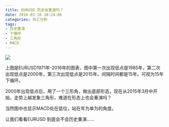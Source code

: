 ```yaml
---
title: EURUSD 历史会重演吗？
date: 2016-03-16 10:24:06
categories: 外汇分析
tags:
- 历史重演
- 下循环
- 三角形
- MACD
---
```

![](http://eurusd.qiniudn.com/143.png)

上图是EURUSD1971年-2016年的图表，图中第一次出现低点是1985年，第二次出现低点是2000年，第三次出现低点是2015年。间隔时间都是15年。可视为15年下循环。

2000年出现低点后，用了一个三形角，做出底部形态，现在从2015年3月中开始，走势上越发象三角形，难道在形态上也会重演吗？

当然图中也显示MACD处在低位，站在年为单为的角度。

让我们看看EURUSD 到底会不会历史重演......
